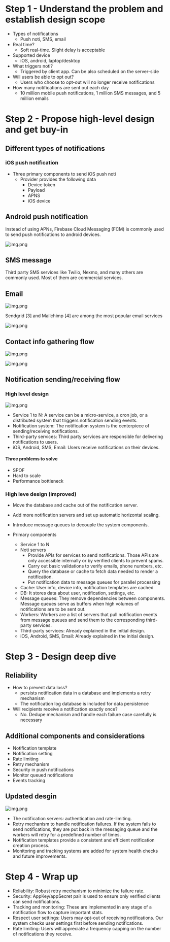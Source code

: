 # Step 1 - Understand the problem and establish design scope

- Types of notifications
  - Push noti, SMS, email
- Real time?
  - Soft real-time. Slight delay is acceptable
- Supported device
  - iOS, android, laptop/desktop
- What triggers noti?
  - Triggered by client app. Can be also scheduled on the server-side
- Will users be able to opt out?
  - Users who choose to opt-out will no longer receive notifications
- How many notifications are sent out each day
  - 10 million mobile push notifications, 1 million SMS messages, and 5 million emails

# Step 2 - Propose high-level design and get buy-in

## Different types of notifications

### iOS push notification

- Three primary components to send iOS push noti
  - Provider provides the following data
    - Device token
    - Payload
    - APNS
    - iOS device

## Android push notification

Instead of using APNs, Firebase Cloud Messaging (FCM) is commonly used to send push notifications to android devices.

![img.png](image_wsc/android_push.png)

## SMS message

Third party SMS services like Twilio, Nexmo, and many others are commonly used. Most of them are commercial services.


## Email

![img.png](image_wsc/email_push.png)

Sendgrid [3] and Mailchimp [4] are among the most popular email services

![img.png](image_wsc/3rd_party_push.png)

## Contact info gathering flow

![img.png](image_wsc/contact_gather.png)

![img.png](image_wsc/user_device_schema.png)

## Notification sending/receiving flow

### High level design

![img.png](image_wsc/noti_flow_highlevel.png)

- Service 1 to N: A service can be a micro-service, a cron job, or a distributed system that triggers notification sending events.
- Notification system: The notification system is the centerpiece of sending/receiving notifications.
- Third-party services: Third party services are responsible for delivering notifications to users.
- iOS, Android, SMS, Email: Users receive notifications on their devices.

#### Three problems to solve
- SPOF
- Hard to scale
- Performance bottleneck

### High leve design (improved)
- Move the database and cache out of the notification server.
- Add more notification servers and set up automatic horizontal scaling.
- Introduce message queues to decouple the system components.

- Primary components
  - Service 1 to N
  - Noti servers
    - Provide APIs for services to send notifications. Those APIs are only accessible internally or by verified clients to prevent spams.
    - Carry out basic validations to verify emails, phone numbers, etc.
    - Query the database or cache to fetch data needed to render a notification.
    - Put notification data to message queues for parallel processing
  - Cache: User info, device info, notification templates are cached
  - DB: It stores data about user, notification, settings, etc.
  - Message queues: They remove dependencies between components. Message queues serve as buffers when high volumes of notifications are to be sent out.
  - Workers: Workers are a list of servers that pull notification events from message queues and send them to the corresponding third-party services.
  - Third-party services: Already explained in the initial design.
  - iOS, Android, SMS, Email: Already explained in the initial design.

# Step 3 - Design deep dive

## Reliability

- How to prevent data loss?
  - persists notification data in a database and implements a retry mechanism
  - The notification log database is included for data persistence
- Will recipients receive a notification exactly once?
  - No. Dedupe mechanism and handle each failure case carefully is necessary

## Additional components and considerations
- Notification template
- Notification setting
- Rate limiting
- Retry mechanism
- Security in push notifications
- Monitor queued notifications
- Events tracking

## Updated desgin

![img.png](image_wsc/updated_design.png)

- The notification servers: authentication and rate-limiting.
- Retry mechanism to handle notification failures. If the system fails to send notifications, they are put back in the messaging queue and the workers will retry for a predefined number of times.
- Notification templates provide a consistent and efficient notification creation process.
- Monitoring and tracking systems are added for system health checks and future improvements.

# Step 4 - Wrap up

- Reliability: Robust retry mechanism to minimize the failure rate.
- Security: AppKey/appSecret pair is used to ensure only verified clients can send notifications.
- Tracking and monitoring: These are implemented in any stage of a notification flow to capture important stats.
- Respect user settings: Users may opt-out of receiving notifications. Our system checks user settings first before sending notifications.
- Rate limiting: Users will appreciate a frequency capping on the number of notifications they receive.
